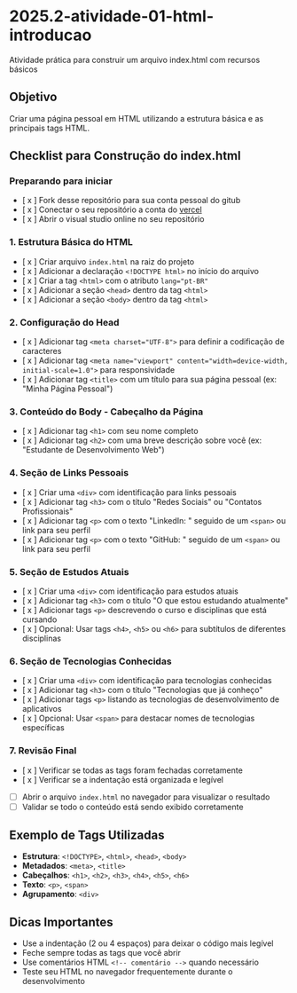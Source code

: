 # 2025.2-atividade-01-html-introducao

Atividade prática para construir um arquivo index.html com recursos básicos

## Objetivo
Criar uma página pessoal em HTML utilizando a estrutura básica e as principais tags HTML.

## Checklist para Construção do index.html

### Preparando para iniciar
- [ x ] Fork desse repositório para sua conta pessoal do gitub
- [ x ] Conectar o seu repositório a conta do [vercel](https://vercel.com)
- [ x ] Abrir o visual studio online no seu repositório

### 1. Estrutura Básica do HTML
- [ x ] Criar arquivo `index.html` na raiz do projeto
- [ x ] Adicionar a declaração `<!DOCTYPE html>` no início do arquivo
- [ x ] Criar a tag `<html>` com o atributo `lang="pt-BR"`
- [ x ] Adicionar a seção `<head>` dentro da tag `<html>`
- [ x ] Adicionar a seção `<body>` dentro da tag `<html>`

### 2. Configuração do Head
- [ x ] Adicionar tag `<meta charset="UTF-8">` para definir a codificação de caracteres
- [ x ] Adicionar tag `<meta name="viewport" content="width=device-width, initial-scale=1.0">` para responsividade
- [ x ] Adicionar tag `<title>` com um título para sua página pessoal (ex: "Minha Página Pessoal")

### 3. Conteúdo do Body - Cabeçalho da Página
- [ x ] Adicionar tag `<h1>` com seu nome completo
- [ x ] Adicionar tag `<h2>` com uma breve descrição sobre você (ex: "Estudante de Desenvolvimento Web")

### 4. Seção de Links Pessoais
- [ x ] Criar uma `<div>` com identificação para links pessoais
- [ x ] Adicionar tag `<h3>` com o título "Redes Sociais" ou "Contatos Profissionais"
- [ x ] Adicionar tag `<p>` com o texto "LinkedIn: " seguido de um `<span>` ou link para seu perfil
- [ x ] Adicionar tag `<p>` com o texto "GitHub: " seguido de um `<span>` ou link para seu perfil

### 5. Seção de Estudos Atuais
- [ x ] Criar uma `<div>` com identificação para estudos atuais
- [ x ] Adicionar tag `<h3>` com o título "O que estou estudando atualmente"
- [ x ] Adicionar tags `<p>` descrevendo o curso e disciplinas que está cursando
- [ x ] Opcional: Usar tags `<h4>`, `<h5>` ou `<h6>` para subtítulos de diferentes disciplinas

### 6. Seção de Tecnologias Conhecidas
- [ x ] Criar uma `<div>` com identificação para tecnologias conhecidas
- [ x ] Adicionar tag `<h3>` com o título "Tecnologias que já conheço"
- [ x ] Adicionar tags `<p>` listando as tecnologias de desenvolvimento de aplicativos
- [ x ] Opcional: Usar `<span>` para destacar nomes de tecnologias específicas

### 7. Revisão Final
- [ x ] Verificar se todas as tags foram fechadas corretamente
- [ x ] Verificar se a indentação está organizada e legível
- [ ] Abrir o arquivo `index.html` no navegador para visualizar o resultado
- [ ] Validar se todo o conteúdo está sendo exibido corretamente

## Exemplo de Tags Utilizadas
- **Estrutura**: `<!DOCTYPE>`, `<html>`, `<head>`, `<body>`
- **Metadados**: `<meta>`, `<title>`
- **Cabeçalhos**: `<h1>`, `<h2>`, `<h3>`, `<h4>`, `<h5>`, `<h6>`
- **Texto**: `<p>`, `<span>`
- **Agrupamento**: `<div>`

## Dicas Importantes
- Use a indentação (2 ou 4 espaços) para deixar o código mais legível
- Feche sempre todas as tags que você abrir
- Use comentários HTML `<!-- comentário -->` quando necessário
- Teste seu HTML no navegador frequentemente durante o desenvolvimento
